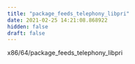 ```yaml
---
title: "package_feeds_telephony_libpri"
date: 2021-02-25 14:21:08.868922
hidden: false
draft: false
---
```


x86/64/package_feeds_telephony_libpri

